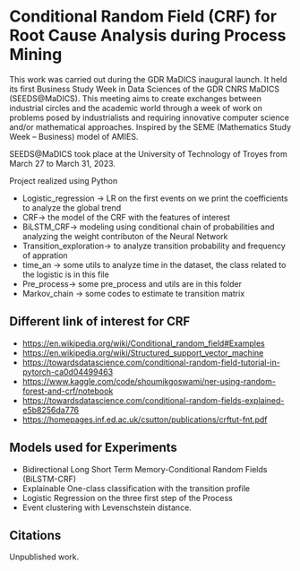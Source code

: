 # Conditional Random Field (CRF) for Root Cause Analysis during Process Mining

This work was carried out during the GDR MaDICS inaugural launch. It held its first Business Study Week in Data Sciences of the GDR CNRS MaDICS (SEEDS@MaDICS). This meeting aims to create exchanges between industrial circles and the academic world through a week of work on problems posed by industrialists and requiring innovative computer science and/or mathematical approaches. Inspired by the SEME (Mathematics Study Week – Business) model of AMIES.

SEEDS@MaDICS took place at the University of Technology of Troyes from March 27 to March 31, 2023.


Project realized using Python

* Logistic_regression -> LR on the first events on we print the coefficients to analyze the global trend
* CRF-> the model of the CRF with the features of interest
* BiLSTM_CRF-> modeling using conditional chain of probabilities and analyzing the weight contributon of the Neural Network
* Transition_exploration-> to analyze transition probability and frequency of appration 
* time_an -> some utils to analyze time in the dataset, the class related to the logistic is in this file
* Pre_process-> some pre_process and utils are in this folder
* Markov_chain -> some codes to estimate te transition matrix





## Different link of interest for CRF

* https://en.wikipedia.org/wiki/Conditional_random_field#Examples
* https://en.wikipedia.org/wiki/Structured_support_vector_machine
* https://towardsdatascience.com/conditional-random-field-tutorial-in-pytorch-ca0d04499463
* https://www.kaggle.com/code/shoumikgoswami/ner-using-random-forest-and-crf/notebook
* https://towardsdatascience.com/conditional-random-fields-explained-e5b8256da776
* https://homepages.inf.ed.ac.uk/csutton/publications/crftut-fnt.pdf


## Models used for Experiments

* Bidirectional Long Short Term Memory-Conditional Random Fields (BiLSTM-CRF)
* Explainable One-class classification with the transition profile
* Logistic Regression on the three first step of the Process
* Event clustering with Levenschstein distance.

## Citations
Unpublished work.
